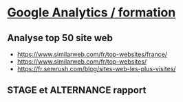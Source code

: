 # [Google Analytics / formation](../RAN/SEO/readme.md)

## Analyse top 50 site web

- <https://www.similarweb.com/fr/top-websites/france/>
- <https://www.similarweb.com/fr/top-websites/>
- <https://fr.semrush.com/blog/sites-web-les-plus-visites/>

## STAGE et ALTERNANCE rapport